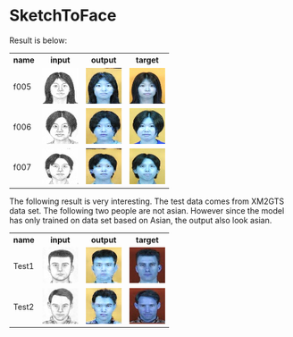 # SketchToFace


Result is below:

<table>
<tr><th>name</th><th>input</th><th>output</th><th>target</th></tr>
<tr><td>f005</td><td><img src='images/f005-inputs.png'></td><td><img src='images/f005-outputs.png'></td><td><img src='images/f005-targets.png'></td></tr>
<tr><td>f006</td><td><img src='images/f006-inputs.png'></td><td><img src='images/f006-outputs.png'></td><td><img src='images/f006-targets.png'></td></tr>
<tr><td>f007</td><td><img src='images/f007-inputs.png'></td><td><img src='images/f007-outputs.png'></td><td><img src='images/f007-targets.png'></td></tr>
</table>

The following result is very interesting. The test data comes from XM2GTS data set. The following two people are not asian. However since the model has only trained on data set based on Asian, the output also look asian. 
<table>
<tr><th>name</th><th>input</th><th>output</th><th>target</th></tr>
<tr><td>Test1</td><td><img src='images/Test1-inputs.png'></td><td><img src='images/Test1-outputs.png'></td><td><img src='images/Test1-targets.png'></td></tr>
<tr><td>Test2</td><td><img src='images/Test2-inputs.png'></td><td><img src='images/Test2-outputs.png'></td><td><img src='images/Test2-targets.png'></td></tr>
</table>
